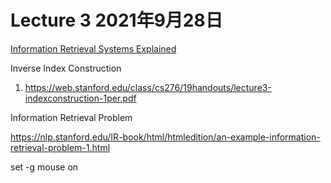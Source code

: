 # Lecture 3 2021年9月28日

[Information Retrieval Systems Explained](https://www.upgrad.com/blog/information-retrieval-system-explained/#:~:text=%20An%20information%20retrieval%20comprises%20of%20the%20following,and%20the%20document%20to%20display%20relevant...%20More%20)

Inverse Index Construction

1. https://web.stanford.edu/class/cs276/19handouts/lecture3-indexconstruction-1per.pdf


Information Retrieval Problem 

https://nlp.stanford.edu/IR-book/html/htmledition/an-example-information-retrieval-problem-1.html

set -g mouse on
